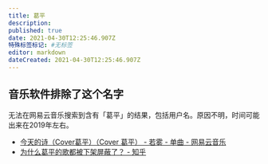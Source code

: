 ```yaml
---
title: 葛平
description: 
published: true
date: 2021-04-30T12:25:46.907Z
特殊标签标记: #无标签
editor: markdown
dateCreated: 2021-04-30T12:25:46.907Z
---
```


## 音乐软件排除了这个名字

无法在网易云音乐搜索到含有「葛平」的结果，包括用户名。原因不明，时间可能出来在2019年左右。

+ [今天的诗（Cover葛平）（Cover 葛平） - 若雾 - 单曲 - 网易云音乐](https://archive.is/xRpEf "https://music.163.com/#/song?id=453746370")
+ [为什么葛平的歌都被下架屏蔽了？ - 知乎](https://web.archive.org/web/20210430101225/https://www.zhihu.com/question/358478929)
